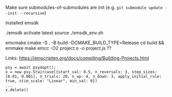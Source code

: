 Make sure submodules-of-submodules are init (e.g. `git submodule update --init --recursive`)

Installed emsdk

./emsdk activate latest
source ./emsdk_env.sh

emcmake cmake -S . -B build -DCMAKE_BUILD_TYPE=Release
cd build && emmake make
emcc -O2 project.o -o project.js ??

Links:
https://emscripten.org/docs/compiling/Building-Projects.html

```
psy = await psydapt();
x = new psy.Staircase({start_val: 0.5, n_reversals: 3, step_sizes: [0.01, 0.001], n_trials: 20, n_up: 4, n_down: 3, apply_initial_rule: true, stim_scale: "Linear", min_val: 0})
...
x.delete()
```
